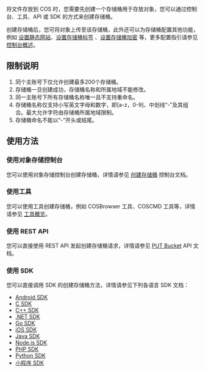 将文件存放到 COS 时，您需要先创建一个存储桶用于存放对象，您可以通过控制台、工具、API 或 SDK 的方式来创建存储桶。

创建存储桶后，您可将对象上传至该存储桶，此外还可以为存储桶配置其他功能，例如 [设置静态网站](https://cloud.tencent.com/document/product/436/14984)、[设置存储桶标签](https://cloud.tencent.com/document/product/436/34830) 、[设置存储桶加密](https://cloud.tencent.com/document/product/436/40116) 等，更多配置指引请参见 [控制台概述](https://cloud.tencent.com/document/product/436/11365)。


## 限制说明

1. 同个主账号下仅允许创建最多200个存储桶。
2. 存储桶一旦创建成功，存储桶名称和所属地域不能修改。
3. 同一主账号下所有存储桶名称唯一且不支持重命名。
4. 存储桶名称仅支持小写英文字母和数字，即[a-z，0-9]、中划线“-”及其组合。最大允许字符由存储桶所属地域限制。
5. 存储桶命名不能以“-”开头或结尾。


## 使用方法

### 使用对象存储控制台

您可以使用对象存储控制台创建存储桶，详情请参见 [创建存储桶](https://cloud.tencent.com/document/product/436/13309) 控制台文档。

### 使用工具

您可以使用工具创建存储桶，例如 COSBrowser 工具、COSCMD 工具等，详情请参见 [工具概览](https://cloud.tencent.com/document/product/436/6242)。

### 使用 REST API

您可以直接使用 REST API 发起创建存储桶请求，详情请参见 [PUT Bucket](https://cloud.tencent.com/document/product/436/7738) API 文档。

### 使用 SDK

您可以直接调用 SDK 的创建存储桶方法，详情请参见下列各语言 SDK 文档：

- [Android SDK](https://cloud.tencent.com/document/product/436/34535#.E5.88.9B.E5.BB.BA.E5.AD.98.E5.82.A8.E6.A1.B6)
- [C SDK](https://cloud.tencent.com/document/product/436/35557#.E5.88.9B.E5.BB.BA.E5.AD.98.E5.82.A8.E6.A1.B6)
- [C++ SDK](https://cloud.tencent.com/document/product/436/35160#.E5.88.9B.E5.BB.BA.E5.AD.98.E5.82.A8.E6.A1.B6)
- [.NET SDK](https://cloud.tencent.com/document/product/436/32820#.E5.88.9B.E5.BB.BA.E5.AD.98.E5.82.A8.E6.A1.B6)
- [Go SDK](https://cloud.tencent.com/document/product/436/35056#.E5.88.9B.E5.BB.BA.E5.AD.98.E5.82.A8.E6.A1.B6)
- [iOS SDK](https://cloud.tencent.com/document/product/436/34106#.E5.88.9B.E5.BB.BA.E5.AD.98.E5.82.A8.E6.A1.B6)
- [Java SDK](https://cloud.tencent.com/document/product/436/35214#.E5.88.9B.E5.BB.BA.E5.AD.98.E5.82.A8.E6.A1.B6)
- [Node.js SDK](https://cloud.tencent.com/document/product/436/36118#.E5.88.9B.E5.BB.BA.E5.AD.98.E5.82.A8.E6.A1.B6)
- [PHP SDK](https://cloud.tencent.com/document/product/436/34277#.E5.88.9B.E5.BB.BA.E5.AD.98.E5.82.A8.E6.A1.B6)
- [Python SDK](https://cloud.tencent.com/document/product/436/35150#.E5.88.9B.E5.BB.BA.E5.AD.98.E5.82.A8.E6.A1.B6)
- [小程序 SDK](https://cloud.tencent.com/document/product/436/31953#.E5.88.9B.E5.BB.BA.E5.AD.98.E5.82.A8.E6.A1.B6)
